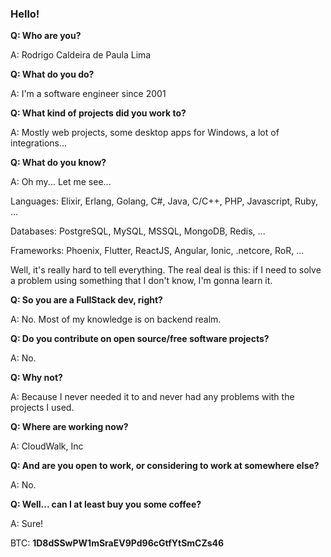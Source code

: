 ### Hello!

**Q: Who are you?**

A: Rodrigo Caldeira de Paula Lima

**Q: What do you do?**

A: I'm a software engineer since 2001

**Q: What kind of projects did you work to?**

A: Mostly web projects, some desktop apps for Windows, a lot of integrations...

**Q: What do you know?**

A: Oh my... Let me see...

Languages: Elixir, Erlang, Golang, C#, Java, C/C++, PHP, Javascript, Ruby, ...

Databases: PostgreSQL, MySQL, MSSQL, MongoDB, Redis, ...

Frameworks: Phoenix, Flutter, ReactJS, Angular, Ionic, .netcore, RoR, ...

Well, it's really hard to tell everything. The real deal is this: if I need to solve a problem using something that I don't know, I'm gonna learn it.

**Q: So you are a FullStack dev, right?**

A: No. Most of my knowledge is on backend realm.

**Q: Do you contribute on open source/free software projects?**

A: No.

**Q: Why not?**

A: Because I never needed it to and never had any problems with the projects I used.

**Q: Where are working now?**

A: CloudWalk, Inc

**Q: And are you open to work, or considering to work at somewhere else?**

A: No.

**Q: Well... can I at least buy you some coffee?**

A: Sure!

BTC: **1D8dSSwPW1mSraEV9Pd96cGtfYtSmCZs46**
